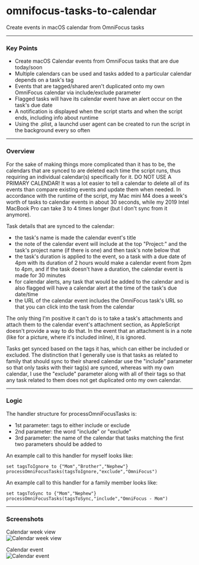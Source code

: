 # omnifocus-tasks-to-calendar
Create events in macOS calendar from OmniFocus tasks

---

### Key Points

- Create macOS Calendar events from OmniFocus tasks that are due today/soon
- Multiple calendars can be used and tasks added to a particular calendar depends on a task's tag
- Events that are tagged/shared aren't duplicated onto my own OmniFocus calendar via include/exclude parameter
- Flagged tasks will have its calendar event have an alert occur on the task's due date
- A notification is displayed when the script starts and when the script ends, including info about runtime
- Using the .plist, a launchd user agent can be created to run the script in the background every so often

---

### Overview

For the sake of making things more complicated than it has to be, the calendars that are synced to are deleted each time the script runs, thus requiring an individual calendar(s) specifically for it. DO NOT USE A PRIMARY CALENDAR! It was a lot easier to tell a calendar to delete all of its events than compare existing events and update them when needed. In accordance with the runtime of the script, my Mac mini M4 does a week's worth of tasks to calendar events in about 30 seconds, while my 2019 Intel MacBook Pro can take 3 to 4 times longer (but I don't sync from it anymore).

Task details that are synced to the calendar:

 - the task's name is made the calendar event's title
 - the note of the calendar event will include at the top "Project:" and the task's project name (if there is one) and then task's note below that
 - the task's duration is applied to the event, so a task with a due date of 4pm with its duration of 2 hours would make a calendar event from 2pm to 4pm, and if the task doesn't have a duration, the calendar event is made for 30 minutes
 - for calendar alerts, any task that would be added to the calendar and is also flagged will have a calendar alert at the time of the task's due date/time
 - the URL of the calendar event includes the OmniFocus task's URL so that you can click into the task from the calendar

The only thing I'm positive it can't do is to take a task's attachments and attach them to the calendar event's attachment section, as AppleScript doesn't provide a way to do that. In the event that an attachment is in a note (like for a picture, where it's included inline), it is ignored.

Tasks get synced based on the tags it has, which can either be included or excluded. The distinction that I generally use is that tasks as related to family that should sync to their shared calendar use the "include" parameter so that only tasks with their tag(s) are synced, whereas with my own calendar, I use the "exclude" parameter along with all of their tags so that any task related to them does not get duplicated onto my own calendar.

---

### Logic

The handler structure for processOmniFocusTasks is:

- 1st parameter: tags to either include or exclude
- 2nd parameter: the word "include" or "exclude"
- 3rd parameter: the name of the calendar that tasks matching the first two parameters should be added to

An example call to this handler for myself looks like:

```
set tagsToIgnore to {"Mom","Brother","Nephew"}
processOmniFocusTasks(tagsToIgnore,"exclude","OmniFocus")
````

An example call to this handler for a family member looks like:

```
set tagsToSync to {"Mom","Nephew"}
processOmniFocusTasks(tagsToSync,"include","OmniFocus - Mom")
````

---

### Screenshots

Calendar week view\
![Calendar week view](/assets/img/calendar-week-view.png)

Calendar event\
![Calendar event](/assets/img/calendar-event.png)
